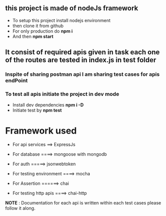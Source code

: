 ## this project is made of nodeJs framework

- To setup this project install nodejs environment
- then clone it from github
- For only production do **npm i**
- And then **npm start**

## It consist of required apis given in task each one of the routes are tested in index.js in test folder

### Inspite of sharing postman api I am sharing test cases for apis endPoint

### To test all apis initiate the project in dev mode

- Install dev dependencies **npm i -D**
- Initiate test by **npm test**

# Framework used

- For api services ==> ExpressJs
- For database ====> mongoose with mongodb
- For auth =====> jsonwebtoken

- For testing environment ====> mocha
- For Assertion ======> chai
- For testing http apis ====> chai-http

**NOTE** : Documentation for each api is written within each test cases please follow it along.
